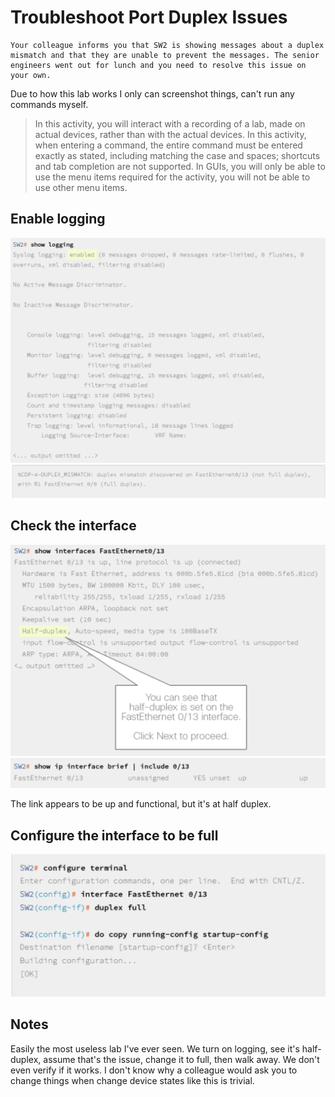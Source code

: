 # Troubleshoot Port Duplex Issues

    Your colleague informs you that SW2 is showing messages about a duplex
    mismatch and that they are unable to prevent the messages. The senior
    engineers went out for lunch and you need to resolve this issue on your own.

Due to how this lab works I only can screenshot things, can't run any commands myself.
> In this activity, you will interact with a recording of a lab, made on actual
devices, rather than with the actual devices. In this activity, when entering
a command, the entire command must be entered exactly as stated, including
matching the case and spaces; shortcuts and tab completion are not supported.
In GUIs, you will only be able to use the menu items required for the
activity, you will not be able to use other menu items.

## Enable logging
![image](../imgs/Lab_10/Step2.png)
![image](../imgs/Lab_10/Step2-2.png)

## Check the interface
![image](../imgs/Lab_10/Step3.png)
![image](../imgs/Lab_10/Step4.png)

The link appears to be up and functional, but it's at half duplex.

## Configure the interface to be full
![image](../imgs/Lab_10/Step5.png)

## Notes

Easily the most useless lab I've ever seen.  We turn on logging, see it's half-duplex, assume that's the issue, change it to full, then walk away.  We don't even verify if it works.  I don't know why a colleague would ask you to change things when change device states like this is trivial.